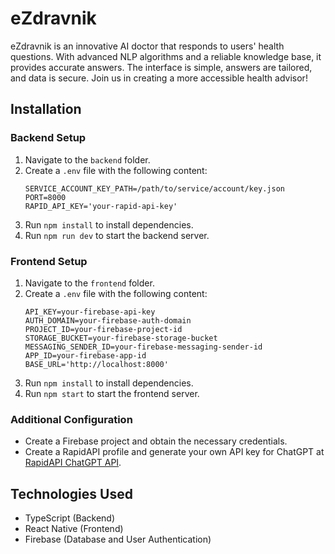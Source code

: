 # eZdravnik

eZdravnik is an innovative AI doctor that responds to users' health questions. With advanced NLP algorithms and a reliable knowledge base, it provides accurate answers. The interface is simple, answers are tailored, and data is secure. Join us in creating a more accessible health advisor!

## Installation

### Backend Setup
1. Navigate to the `backend` folder.
2. Create a `.env` file with the following content:
    ```plaintext
    SERVICE_ACCOUNT_KEY_PATH=/path/to/service/account/key.json
    PORT=8000
    RAPID_API_KEY='your-rapid-api-key'
    ```
3. Run `npm install` to install dependencies.
4. Run `npm run dev` to start the backend server.

### Frontend Setup
1. Navigate to the `frontend` folder.
2. Create a `.env` file with the following content:
    ```plaintext
    API_KEY=your-firebase-api-key
    AUTH_DOMAIN=your-firebase-auth-domain
    PROJECT_ID=your-firebase-project-id
    STORAGE_BUCKET=your-firebase-storage-bucket
    MESSAGING_SENDER_ID=your-firebase-messaging-sender-id
    APP_ID=your-firebase-app-id
    BASE_URL='http://localhost:8000'
    ```
3. Run `npm install` to install dependencies.
4. Run `npm start` to start the frontend server.

### Additional Configuration
- Create a Firebase project and obtain the necessary credentials.
- Create a RapidAPI profile and generate your own API key for ChatGPT at [RapidAPI ChatGPT API](https://rapidapi.com/rphrp1985/api/chatgpt-42).

## Technologies Used
- TypeScript (Backend)
- React Native (Frontend)
- Firebase (Database and User Authentication)
